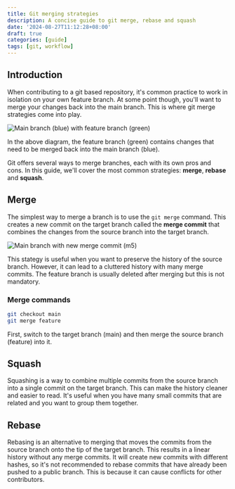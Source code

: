 ```yaml
---
title: Git merging strategies
description: A concise guide to git merge, rebase and squash
date: '2024-08-27T11:12:28+08:00'
draft: true
categories: [guide]
tags: [git, workflow]
---
```

## Introduction

When contributing to a git based repository, it's common practice to work in isolation on your own feature branch. At some point though, you'll want to merge your changes back into the main branch. This is where git merge strategies come into play.

![Main branch (blue) with feature branch (green)](feature-branch.png)

In the above diagram, the feature branch (green) contains changes that need to be merged back into the main branch (blue).

Git offers several ways to merge branches, each with its own pros and cons. In this guide, we'll cover the most common strategies: **merge**, **rebase** and **squash**.

## Merge

The simplest way to merge a branch is to use the `git merge` command. This creates a new commit on the target branch called the **merge commit** that combines the changes from the source branch into the target branch.

![Main branch with new merge commit (m5)](merge.png)

This stategy is useful when you want to preserve the history of the source branch. However, it can lead to a cluttered history with many merge commits. The feature branch is usually deleted after merging but this is not mandatory.

### Merge commands

```bash
git checkout main
git merge feature
```

First, switch to the target branch (main) and then merge the source branch (feature) into it.

## Squash

Squashing is a way to combine multiple commits from the source branch into a single commit on the target branch. This can make the history cleaner and easier to read. It's useful when you have many small commits that are related and you want to group them together.

## Rebase

Rebasing is an alternative to merging that moves the commits from the source branch onto the tip of the target branch. This results in a linear history without any merge commits. It will create new commits with different hashes, so it's not recommended to rebase commits that have already been pushed to a public branch. This is because it can cause conflicts for other contributors.